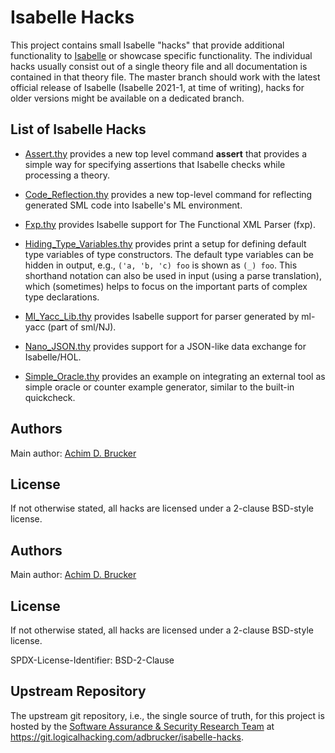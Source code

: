 # Isabelle Hacks

This project contains small Isabelle "hacks" that provide additional 
functionality to [Isabelle](https://isabelle.in.tum.de) or showcase
specific functionality. The individual hacks usually consist out of 
a single theory file and all documentation is contained in that 
theory file. The master branch should work with the latest official 
release of Isabelle (Isabelle 2021-1, at time of writing), hacks for 
older versions might be available on a dedicated branch.

## List of Isabelle Hacks

* [Assert.thy](Assert.thy) provides a new top level command **assert**
  that provides a simple way for specifying assertions that Isabelle
  checks while processing a theory.

* [Code_Reflection.thy](Code_Reflection.thy) provides a new top-level 
  command for reflecting generated SML code into Isabelle's ML 
  environment.

* [Fxp.thy](Fxp.thy) provides Isabelle support for The Functional XML
  Parser (fxp).

* [Hiding_Type_Variables.thy](Hiding_Type_Variables.thy) provides
  print a setup for defining default type variables of type
  constructors. The default type variables can be hidden in output,
  e.g., `('a, 'b, 'c) foo` is shown as `(_) foo`. This shorthand
  notation can also be used in input (using a parse translation),
  which (sometimes) helps to focus on the important parts of complex
  type declarations.

* [Ml_Yacc_Lib.thy](Ml_Yacc_Lib.thy) provides Isabelle support for parser 
  generated by ml-yacc (part of sml/NJ).

* [Nano_JSON.thy](Nano_JSON.thy) provides support for a JSON-like 
  data exchange for Isabelle/HOL.

* [Simple_Oracle.thy](Simple_Oracle.thy) provides an example on integrating 
  an external tool as simple oracle or counter example generator, similar
  to the built-in quickcheck.

## Authors

Main author: [Achim D. Brucker](http://www.brucker.ch/)

## License

If not otherwise stated, all hacks are licensed under a 2-clause 
BSD-style license.

## Authors

Main author: [Achim D. Brucker](http://www.brucker.ch/)

## License

If not otherwise stated, all hacks are licensed under a 2-clause 
BSD-style license.

SPDX-License-Identifier: BSD-2-Clause

## Upstream Repository

The upstream git repository, i.e., the single source of truth, for this project is hosted 
by the [Software Assurance & Security Research Team](https://logicalhacking.com) at
<https://git.logicalhacking.com/adbrucker/isabelle-hacks>.
